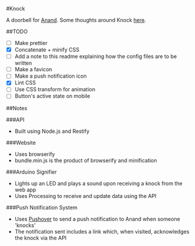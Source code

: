 #Knock

A doorbell for [Anand](https://twitter.com/subra_Anand). Some thoughts around Knock [here](http://blog.faheempatel.com/post/80599561986/last-month-with-two-friends-anand-and-umar-i).

##TODO
- [ ] Make prettier
- [x] Concatenate + minify CSS
- [ ] Add a note to this readme explaining how the config files are to be written
- [ ] Make a favicon
- [ ] Make a push notification icon
- [x] Lint CSS
- [ ] Use CSS transform for animation
- [ ] Button's active state on mobile

##Notes

###API
- Built using Node.js and Restify

###Website
- Uses browserify
- bundle.min.js is the product of browserify and minification

###Arduino Signifier
- Lights up an LED and plays a sound upon receiving a knock from the web app
- Uses Processing to receive and update data using the API

###Push Notification System
- Uses [Pushover](https://pushover.net) to send a push notification to Anand when someone 'knocks' 
- The notification sent includes a link which, when visited, acknowledges the knock via the API
